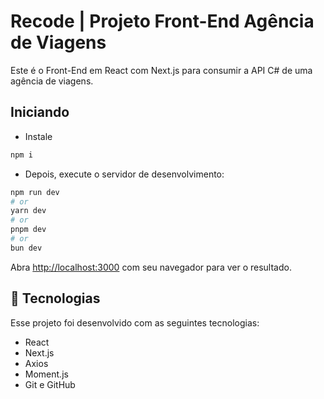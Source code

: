 # Recode | Projeto Front-End Agência de Viagens

Este é o Front-End em React com Next.js para consumir a API C# de uma agência de viagens.

## Iniciando
- Instale 
```bash
npm i
```
- Depois, execute o servidor de desenvolvimento:

```bash
npm run dev
# or
yarn dev
# or
pnpm dev
# or
bun dev
```

Abra [http://localhost:3000](http://localhost:3000) com seu navegador para ver o resultado.

## 🚀 Tecnologias
Esse projeto foi desenvolvido com as seguintes tecnologias:

- React
- Next.js
- Axios
- Moment.js
- Git e GitHub